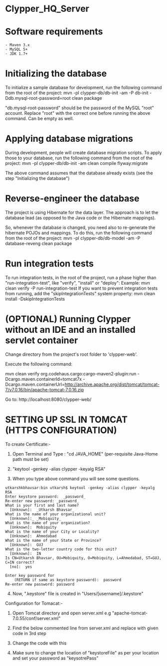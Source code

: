 Clypper_HQ_Server
=================

Software requirements
=====================

    - Maven 3.x
    - MySQL 5+
    - JDK 1.7+



Initializing the database
=========================
To initialize a sample database for development, run the following command from the root of the project:
    mvn -pl clypper-db/db-init -am -P db-init -Ddb.mysql-root-password=root clean package

"db.mysql-root-password" should be the password of the MySQL "root" account. Replace "root" with the correct one
before running the above command. Can be empty as well.



Applying database migrations
============================
During development, people will create database migration scripts.
To apply those to your database, run the following command from the root of the project:
    mvn -pl clypper-db/db-init -am clean compile flyway:migrate

The above command assumes that the database already exists (see the step "Initializing the database")



Reverse-engineer the database
=============================
The project is using Hibernate for the data layer.
The approach is to let the database lead (as opposed to the Java code or the Hibernate mappings).

So, whenever the database is changed, you need also to re-generate the hibernate POJOs and mappings.
To do this, run the following command from the root of the project:
    mvn -pl clypper-db/db-model -am -P database-reveng clean package

Run integration tests
=====================
To run integration tests, in the root of the project, run a phase higher than "run-integration-test", like "verify", "install" or "deploy":
    Example: mvn clean verify -P run-integration-test
If you want to prevent integration tests from running, add the "skipIntegrationTests" system property:
    mvn clean install -DskipIntegrationTests


(OPTIONAL) Running Clypper without an IDE and an installed servlet container
==================

Change directory from the project's root folder to 'clypper-web'.

Execute the following command:


  mvn clean verify org.codehaus.cargo:cargo-maven2-plugin:run -Dcargo.maven.containerId=tomcat7x -Dcargo.maven.containerUrl=http://archive.apache.org/dist/tomcat/tomcat-7/v7.0.16/bin/apache-tomcat-7.0.16.zip


Go to: http://localhost:8080/clypper-web/

SETTING UP SSL IN TOMCAT (HTTPS CONFIGURATION)
=====================

To create Certificate:-

1) Open Terminal and Type : "cd JAVA_HOME" (per-requisite Java-Home path must be set)

2) "keytool -genkey -alias clypper -keyalg RSA"

3) When you type above command you will see some questions.
```
utkarshkbhavsar:bin utkarsh$ keytool -genkey -alias clypper -keyalg RSA
Enter keystore password:  _password_
Re-enter new password: _password_
What is your first and last name?
  [Unknown]:  _Utkarsh Bhavsar_
What is the name of your organizational unit?
  [Unknown]:_ _Mobiquity_
What is the name of your organization?
  [Unknown]:  Mobiquity
What is the name of your City or Locality?
  [Unknown]:  Ahmedabad
What is the name of your State or Province?
  [Unknown]:  GUJ
What is the two-letter country code for this unit?
  [Unknown]:  IN
Is CN=Utkarsh Bhavsar, OU=Mobiquity, O=Mobiquity, L=Ahmedabad, ST=GUJ, C=IN correct?
  [no]:  yes
 
Enter key password for
    (RETURN if same as keystore password):  password
Re-enter new password: password
```

4) Now, ".keystore" file is created in "Users/[username]/.keystore"

Configuration for Tomacat:-
1) Open Tomcat directory and open server.xml e.g "apache-tomcat-7.0.55/conf/server.xml"

2) Find the below commented line from server.xml and replace with given code in 3rd step
<!--
<Connector port="8443" protocol="HTTP/1.1" SSLEnabled="true"
    maxThreads="150" scheme="https" secure="true"
    clientAuth="false" sslProtocol="TLS" />
-->

3) Change the code with this
<Connector SSLEnabled="true" acceptCount="100" clientAuth="false"
     disableUploadTimeout="true" enableLookups="false" maxThreads="25"
     port="8443" keystoreFile="/Users/utkarshbhavsar/.keystore" keystorePass="password"
     protocol="org.apache.coyote.http11.Http11NioProtocol" scheme="https"
     secure="true" sslProtocol="TLS" />

4) Make sure to change the location of "keystoreFile" as per your location and set your password as "keysotrePass"
